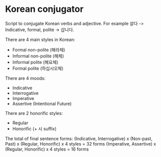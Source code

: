 # Korean conjugator

Script to conjugate Korean verbs and adjective. For example 살다 -> Indicative, formal, polite -> 삽니다.

There are 4 main styles in Korean:
- Formal non-polite (해라체)
- Informal non-polite (해체)
- Informal polite (해요체)
- Formal polite (하십시오체)

There are 4 moods:
- Indicative
- Interrogative
- Imperative
- Assertive (Intentional Future)

There are 2 honorific styles:
- Regular
- Honorific (+ 시 suffix)
 
 The total of final sentence forms:
(Indicative, Interrogative) x (Non-past, Past) x (Regular, Honorific) x 4 styles = 32 forms
(Imperative, Assertive) x (Regular, Honorific) x 4 styles = 16 forms
